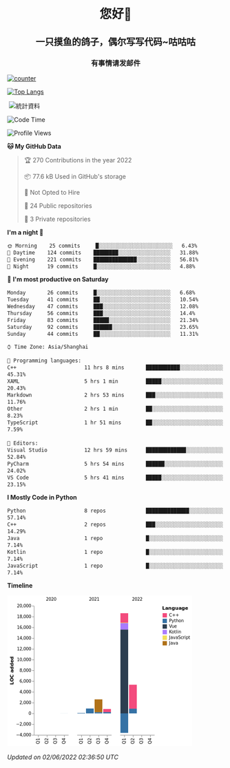 

<!--
**kitUIN/kitUIN** is a ✨ _special_ ✨ repository because its `README.md` (this file) appears on your GitHub profile.

Here are some ideas to get you started:

- 🔭 I’m currently working on ...
- 🌱 I’m currently learning ...
- 👯 I’m looking to collaborate on ...
- 🤔 I’m looking for help with ...
- 💬 Ask me about ...
- 📫 How to reach me: ...
- 😄 Pronouns: ...
- ⚡ Fun fact: ...
-->
<h1 align="center">您好👋</h1>
<h2 align="center">一只摸鱼的鸽子，偶尔写写代码~咕咕咕</h2>
<h3 align="center">有事情请发邮件</h3>

[![counter](https://count.getloli.com/get/@KitUIN?theme=rule34)](https://count.getloli.com/)

[![Top Langs](https://github-readme-stats.vercel.app/api/top-langs/?username=kitUIN&show_icons=true&theme=gruvbox&locale=cn&layout=compact)](https://github.com/anuraghazra/github-readme-stats)

<p>&nbsp;<img align="center" src="https://github-readme-stats.vercel.app/api?username=kitUIN&show_icons=true&theme=gruvbox&locale=cn" alt="統計資料" /></p>


<!--START_SECTION:waka-->
![Code Time](http://img.shields.io/badge/Code%20Time-545%20hrs%2033%20mins-blue)

![Profile Views](http://img.shields.io/badge/Profile%20Views-3-blue)

**🐱 My GitHub Data** 

> 🏆 270 Contributions in the year 2022
 > 
> 📦 77.6 kB Used in GitHub's storage 
 > 
> 🚫 Not Opted to Hire
 > 
> 📜 24 Public repositories 
 > 
> 🔑 3 Private repositories  
 > 
**I'm a night 🦉** 

```text
🌞 Morning    25 commits     █░░░░░░░░░░░░░░░░░░░░░░░░   6.43% 
🌆 Daytime    124 commits    ████████░░░░░░░░░░░░░░░░░   31.88% 
🌃 Evening    221 commits    ██████████████░░░░░░░░░░░   56.81% 
🌙 Night      19 commits     █░░░░░░░░░░░░░░░░░░░░░░░░   4.88%

```
📅 **I'm most productive on Saturday** 

```text
Monday       26 commits     █░░░░░░░░░░░░░░░░░░░░░░░░   6.68% 
Tuesday      41 commits     ██░░░░░░░░░░░░░░░░░░░░░░░   10.54% 
Wednesday    47 commits     ███░░░░░░░░░░░░░░░░░░░░░░   12.08% 
Thursday     56 commits     ███░░░░░░░░░░░░░░░░░░░░░░   14.4% 
Friday       83 commits     █████░░░░░░░░░░░░░░░░░░░░   21.34% 
Saturday     92 commits     ██████░░░░░░░░░░░░░░░░░░░   23.65% 
Sunday       44 commits     ██░░░░░░░░░░░░░░░░░░░░░░░   11.31%

```


```text
⌚︎ Time Zone: Asia/Shanghai

💬 Programming languages: 
C++                      11 hrs 8 mins       ███████████░░░░░░░░░░░░░░   45.31% 
XAML                     5 hrs 1 min         █████░░░░░░░░░░░░░░░░░░░░   20.43% 
Markdown                 2 hrs 53 mins       ███░░░░░░░░░░░░░░░░░░░░░░   11.76% 
Other                    2 hrs 1 min         ██░░░░░░░░░░░░░░░░░░░░░░░   8.23% 
TypeScript               1 hr 51 mins        ██░░░░░░░░░░░░░░░░░░░░░░░   7.59%

📝 Editors: 
Visual Studio            12 hrs 59 mins      █████████████░░░░░░░░░░░░   52.84% 
PyCharm                  5 hrs 54 mins       ██████░░░░░░░░░░░░░░░░░░░   24.02% 
VS Code                  5 hrs 41 mins       █████░░░░░░░░░░░░░░░░░░░░   23.15%

```

**I Mostly Code in Python** 

```text
Python                   8 repos             ██████████████░░░░░░░░░░░   57.14% 
C++                      2 repos             ███░░░░░░░░░░░░░░░░░░░░░░   14.29% 
Java                     1 repo              █░░░░░░░░░░░░░░░░░░░░░░░░   7.14% 
Kotlin                   1 repo              █░░░░░░░░░░░░░░░░░░░░░░░░   7.14% 
JavaScript               1 repo              █░░░░░░░░░░░░░░░░░░░░░░░░   7.14%

```


**Timeline**

![Chart not found](https://raw.githubusercontent.com/kitUIN/kitUIN/main/charts/bar_graph.png) 


 *Updated on 02/06/2022 02:36:50 UTC*
<!--END_SECTION:waka-->
